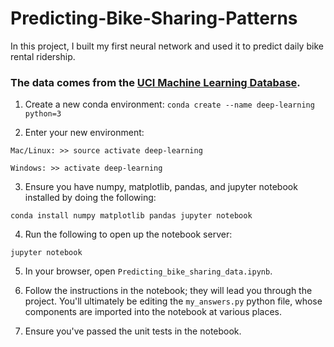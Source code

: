 # Predicting-Bike-Sharing-Patterns

In this project, I built my first neural network and used it to predict daily bike rental ridership.

### The data comes from the [UCI Machine Learning Database](https://archive.ics.uci.edu/ml/datasets/Bike+Sharing+Dataset).

1. Create a new conda environment:
```conda create --name deep-learning python=3```

2. Enter your new environment:

```Mac/Linux: >> source activate deep-learning```

```Windows: >> activate deep-learning```

3. Ensure you have numpy, matplotlib, pandas, and jupyter notebook installed by doing the following:

```conda install numpy matplotlib pandas jupyter notebook```

4. Run the following to open up the notebook server:

```jupyter notebook```

5. In your browser, open ```Predicting_bike_sharing_data.ipynb```.

6. Follow the instructions in the notebook; they will lead you through the project. You'll ultimately be editing the ```my_answers.py``` python file, whose components are imported into the notebook at various places.
7. Ensure you've passed the unit tests in the notebook.
